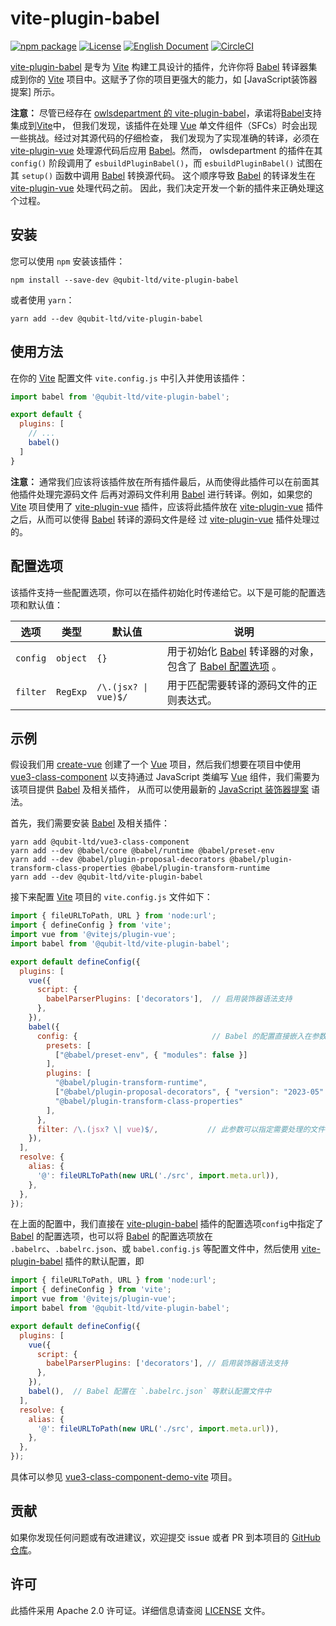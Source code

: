 # vite-plugin-babel

[![npm package](https://img.shields.io/npm/v/@qubit-ltd/vite-plugin-babel.svg)](https://npmjs.com/package/@qubit-ltd/vite-plugin-babel)
[![License](https://img.shields.io/badge/License-Apache-blue.svg)](https://www.apache.org/licenses/LICENSE-2.0)
[![English Document](https://img.shields.io/badge/Document-English-blue.svg)](README.md)
[![CircleCI](https://dl.circleci.com/status-badge/img/gh/Haixing-Hu/vite-plugin-babel/tree/master.svg?style=shield)](https://dl.circleci.com/status-badge/redirect/gh/Haixing-Hu/vite-plugin-babel/tree/master)

[vite-plugin-babel] 是专为 [Vite] 构建工具设计的插件，允许你将 [Babel] 转译器集成到你的
[Vite] 项目中。这赋予了你的项目更强大的能力，如 [JavaScript装饰器提案] 所示。

**注意：** 尽管已经存在 [owlsdepartment 的 vite-plugin-babel]，承诺将[Babel]支持集成到[Vite]中，
但我们发现，该插件在处理 [Vue] 单文件组件（SFCs）时会出现一些挑战。经过对其源代码的仔细检查，
我们发现为了实现准确的转译，必须在 [vite-plugin-vue] 处理源代码后应用 [Babel]。然而，
owlsdepartment 的插件在其 `config()` 阶段调用了 `esbuildPluginBabel()`，而
`esbuildPluginBabel()` 试图在其 `setup()` 函数中调用 [Babel] 转换源代码。
这个顺序导致 [Babel] 的转译发生在 [vite-plugin-vue] 处理代码之前。
因此，我们决定开发一个新的插件来正确处理这个过程。

## 安装

您可以使用 `npm` 安装该插件：

```shell
npm install --save-dev @qubit-ltd/vite-plugin-babel
```

或者使用 `yarn`：

```shell
yarn add --dev @qubit-ltd/vite-plugin-babel
```

## 使用方法

在你的 [Vite] 配置文件 `vite.config.js` 中引入并使用该插件：

```js
import babel from '@qubit-ltd/vite-plugin-babel';

export default {
  plugins: [
    // ...
    babel()
  ]
}
```

**注意：** 通常我们应该将该插件放在所有插件最后，从而使得此插件可以在前面其他插件处理完源码文件
后再对源码文件利用 [Babel] 进行转译。例如，如果您的 [Vite] 项目使用了 [vite-plugin-vue]
插件，应该将此插件放在 [vite-plugin-vue] 插件之后，从而可以使得 [Babel] 转译的源码文件是经
过 [vite-plugin-vue] 插件处理过的。

## 配置选项

该插件支持一些配置选项，你可以在插件初始化时传递给它。以下是可能的配置选项和默认值：

| 选项       | 类型       | 默认值                  | 说明                                      |
|----------|----------|----------------------|-----------------------------------------|
| `config` | `object` | `{}`                 | 用于初始化 [Babel] 转译器的对象，包含了 [Babel 配置选项] 。 |
| `filter` | `RegExp` | `/\.(jsx? \| vue)$/` | 用于匹配需要转译的源码文件的正则表达式。                    |

## 示例

假设我们用 [create-vue] 创建了一个 [Vue] 项目，然后我们想要在项目中使用 [vue3-class-component]
以支持通过 JavaScript 类编写 [Vue] 组件，我们需要为该项目提供 [Babel] 及相关插件，
从而可以使用最新的 [JavaScript 装饰器提案] 语法。

首先，我们需要安装 [Babel] 及相关插件：
```shell
yarn add @qubit-ltd/vue3-class-component
yarn add --dev @babel/core @babel/runtime @babel/preset-env
yarn add --dev @babel/plugin-proposal-decorators @babel/plugin-transform-class-properties @babel/plugin-transform-runtime
yarn add --dev @qubit-ltd/vite-plugin-babel
```

接下来配置 [Vite] 项目的 `vite.config.js` 文件如下：
```javascript
import { fileURLToPath, URL } from 'node:url';
import { defineConfig } from 'vite';
import vue from '@vitejs/plugin-vue';
import babel from '@qubit-ltd/vite-plugin-babel';

export default defineConfig({
  plugins: [
    vue({
      script: {
        babelParserPlugins: ['decorators'],  // 启用装饰器语法支持
      },
    }),
    babel({
      config: {                              // Babel 的配置直接嵌入在参数 config 中
        presets: [
          ["@babel/preset-env", { "modules": false }]
        ],
        plugins: [
          "@babel/plugin-transform-runtime",
          ["@babel/plugin-proposal-decorators", { "version": "2023-05" }],
          "@babel/plugin-transform-class-properties"
        ],
      },
      filter: /\.(jsx? \| vue)$/,           // 此参数可以指定需要处理的文件名的正则表达式
    }),
  ],
  resolve: {
    alias: {
      '@': fileURLToPath(new URL('./src', import.meta.url)),
    },
  },
});
```

在上面的配置中，我们直接在 [vite-plugin-babel] 插件的配置选项`config`中指定了 [Babel]
的配置选项，也可以将 [Babel] 的配置选项放在 `.babelrc`、`.babelrc.json`、或
`babel.config.js` 等配置文件中，然后使用 [vite-plugin-babel] 插件的默认配置，即
```javascript
import { fileURLToPath, URL } from 'node:url';
import { defineConfig } from 'vite';
import vue from '@vitejs/plugin-vue';
import babel from '@qubit-ltd/vite-plugin-babel';

export default defineConfig({
  plugins: [
    vue({
      script: {
        babelParserPlugins: ['decorators'], // 启用装饰器语法支持
      },
    }),
    babel(),  // Babel 配置在 `.babelrc.json` 等默认配置文件中
  ],
  resolve: {
    alias: {
      '@': fileURLToPath(new URL('./src', import.meta.url)),
    },
  },
});
```
具体可以参见 [vue3-class-component-demo-vite] 项目。

## 贡献

如果你发现任何问题或有改进建议，欢迎提交 issue 或者 PR 到本项目的 [GitHub 仓库]。

## 许可

此插件采用 Apache 2.0 许可证。详细信息请查阅 [LICENSE](LICENSE) 文件。

[vite-plugin-babel]: https://npmjs.com/package/@qubit-ltd/vite-plugin-babel
[owlsdepartment 的 vite-plugin-babel]: https://www.npmjs.com/package/vite-plugin-babel
[vite-plugin-vue]: https://www.npmjs.com/package/@vitejs/plugin-vue
[Vue]: https://vuejs.org/
[vue3-class-component]: https://github.com/Haixing-Hu/vue3-class-component
[create-vue]: https://github.com/vuejs/create-vue
[Vite]: https://vitejs.dev/
[Babel]: https://babeljs.io/
[Babel 配置选项]: https://babeljs.io/docs/options
[JavaScript 装饰器提案]: https://github.com/tc39/proposal-decorators
[vue3-class-component-demo-vite]: https://github.com/Haixing-Hu/vue3-class-component-demo-vite
[GitHub 仓库]: https://github.com/Haixing-Hu/vite-plugin-babel
